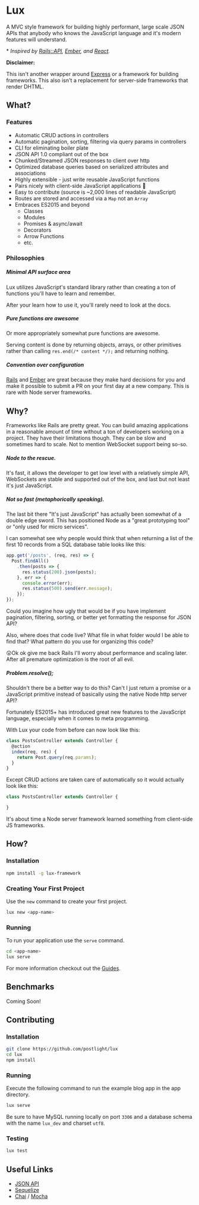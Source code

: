 # Lux

A MVC style framework for building highly performant, large scale JSON APIs that anybody who knows the JavaScript language and it's modern features will understand.

\* _Inspired by [Rails::API](https://github.com/rails-api/rails-api/), [Ember](http://emberjs.com/), and [React](https://facebook.github.io/react/)._

**Disclaimer:**

This isn't another wrapper around [Express](http://expressjs.com/) or a framework for building frameworks. This also isn't a replacement for server-side frameworks that render DHTML.

## What?

### Features

* Automatic CRUD actions in controllers
* Automatic pagination, sorting, filtering via query params in controllers
* CLI for eliminating boiler plate
* JSON API 1.0 compliant out of the box
* Chunked/Streamed JSON responses to client over http
* Optimized database queries based on serialized attributes and associations
* Highly extensible - just write reusable JavaScript functions
* Pairs nicely with client-side JavaScript applications 🍷
* Easy to contribute (source is ~2,000 lines of readable JavaScript)
* Routes are stored and accessed via a `Map` not an `Array`
* Embraces ES2015 and beyond
  * Classes
  * Modules
  * Promises & async/await
  * Decorators
  * Arrow Functions
  * etc.


### Philosophies

##### Minimal API surface area

Lux utilizes JavaScript's standard library rather than creating a ton of functions you'll have to learn and remember.

After your learn how to use it, you'll rarely need to look at the docs.

##### Pure functions are awesome

Or more appropriately somewhat pure functions are awesome.

Serving content is done by returning objects, arrays, or other primitives rather than calling `res.end(/* content */);` and returning nothing.

##### Convention over configuration

[Rails](http://rubyonrails.org/) and [Ember](http://emberjs.com/) are great because they make hard decisions for you and make it possible to submit a PR on your first day at a new company. This is rare with Node server frameworks.


## Why?

Frameworks like Rails are pretty great. You can build amazing applications in a reasonable amount of time without a ton of developers working on a project. They have their limitations though. They can be slow and sometimes hard to scale. Not to mention WebSocket support being so-so.

##### Node to the rescue.

It's fast, it allows the developer to get low level with a relatively simple API, WebSockets are stable and supported out of the box, and last but not least it's just JavaScript.

##### Not so fast (metaphorically speaking).

The last bit there "It's just JavaScript" has actually been somewhat of a double edge sword. This has positioned Node as a "great prototyping tool" or "only used for micro services".

I can somewhat see why people would think that when returning a list of the first 10 records from a SQL database table looks like this:

```javascript
app.get('/posts', (req, res) => {
  Post.findAll()
    .then(posts => {
      res.status(200).json(posts);
    }, err => {
      console.error(err);
      res.status(500).send(err.message);
    });
});
```

Could you imagine how ugly that would be if you have implement pagination, filtering, sorting, or better yet formatting the response for JSON API?

Also, where does that code live? What file in what folder would I be able to find that? What pattern do you use for organizing this code?

😲Ok ok give me back Rails I'll worry about performance and scaling later. After all premature optimization is the root of all evil.

##### Problem.resolve();

Shouldn't there be a better way to do this? Can't I just return a promise or a JavaScript primitive instead of basically using the native Node http server API?

Fortunately ES2015+ has introduced great new features to the JavaScript language, especially when it comes to meta programming.

With Lux your code from before can now look like this:

```javascript
class PostsController extends Controller {
  @action
  index(req, res) {
    return Post.query(req.params);
  }
}
```

Except CRUD actions are taken care of automatically so it would actually look like this:

```javascript
class PostsController extends Controller {

}
```

It's about time a Node server framework learned something from client-side JS frameworks.


## How?

### Installation

```bash
npm install -g lux-framework
```

### Creating Your First Project

Use the `new` command to create your first project.

```bash
lux new <app-name>
```

### Running

To run your application use the `serve` command.

```bash
cd <app-name>
lux serve
```

For more information checkout out the [Guides](https://github.com/postlight/node-framework/wiki).


## Benchmarks

Coming Soon!


## Contributing

### Installation

```bash
git clone https://github.com/postlight/lux
cd lux
npm install
```

### Running

Execute the following command to run the example blog app in the app directory.


```bash
lux serve
```

Be sure to have MySQL running locally on port `3306` and a database schema with the name `lux_dev` and charset `utf8`.


### Testing

```bash
lux test
```


## Useful Links

* [JSON API](http://jsonapi.org/)
* [Sequelize](http://docs.sequelizejs.com/en/latest/)
* [Chai](http://chaijs.com/) / [Mocha](http://mochajs.org/)
